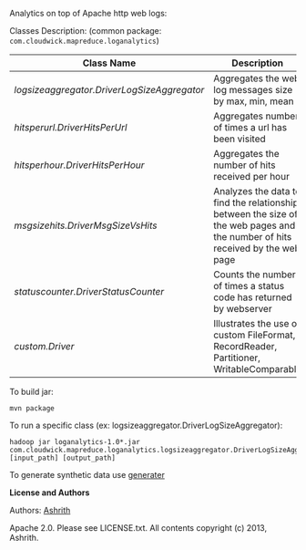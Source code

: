 Analytics on top of Apache http web logs:

Classes Description: (common package: `com.cloudwick.mapreduce.loganalytics`)

| Class Name | Description |
| ---------- | ----------- |
| *logsizeaggregator.DriverLogSizeAggregator* | Aggregates the web log messages size by max, min, mean |
| *hitsperurl.DriverHitsPerUrl* | Aggregates number of times a url has been visited |
| *hitsperhour.DriverHitsPerHour* | Aggregates the number of hits received per hour |
| *msgsizehits.DriverMsgSizeVsHits* | Analyzes the data to find the relationship between the size of the web pages and the number of hits received by the web page |
| *statuscounter.DriverStatusCounter* | Counts the number of times a status code has returned by webserver |
| *custom.Driver* | Illustrates the use of custom FileFormat, RecordReader, Partitioner, WritableComparable |


To build jar:

```
mvn package
```

To run a specific class (ex: logsizeaggregator.DriverLogSizeAggregator):

```
hadoop jar loganalytics-1.0*.jar com.cloudwick.mapreduce.loganalytics.logsizeaggregator.DriverLogSizeAggregator [input_path] [output_path]
```

To generate synthetic data use [generater](http://github.com/cloudwicklabs/generator)

**License and Authors**

Authors: [Ashrith](http://github.com/ashrithr)

Apache 2.0. Please see LICENSE.txt. All contents copyright (c) 2013, Ashrith.
